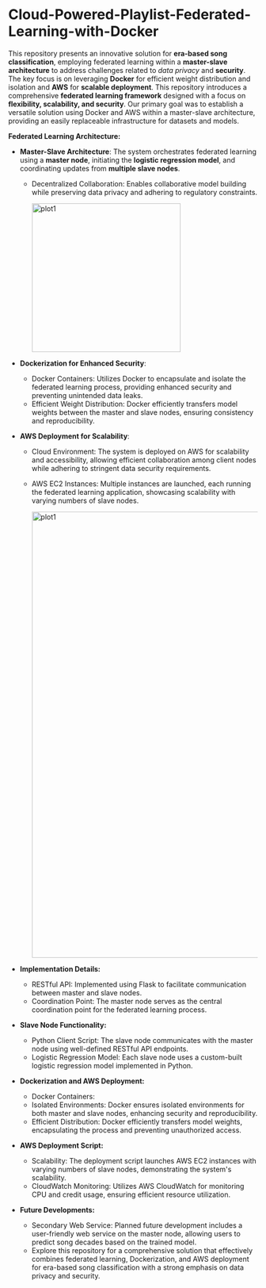 # Cloud-Powered-Playlist-Federated-Learning-with-Docker

This repository presents an innovative solution for **era-based song classification**, employing federated learning within a **master-slave architecture** to address challenges related to *data privacy* and **security**. The key focus is on leveraging **Docker** for efficient weight distribution and isolation and **AWS** for **scalable deployment**.
This repository introduces a comprehensive **federated learning framework** designed with a focus on **flexibility, scalability, and security**. Our primary goal was to establish a versatile solution using Docker and AWS within a master-slave architecture, providing an easily replaceable infrastructure for datasets and models.

**Federated Learning Architecture:**

- **Master-Slave Architecture**: The system orchestrates federated learning using a **master node**, initiating the **logistic regression model**, and coordinating updates from **multiple slave nodes**.
  - Decentralized Collaboration: Enables collaborative model building while preserving data privacy and adhering to regulatory constraints.

    <img width="300" alt="plot1" src="https://user-images.githubusercontent.com/113529675/282260910-1b33bf11-20b4-47c9-a899-1d89d856d3dd.jpeg">

- **Dockerization for Enhanced Security**:
  - Docker Containers: Utilizes Docker to encapsulate and isolate the federated learning process, providing enhanced security and preventing unintended data leaks.
  - Efficient Weight Distribution: Docker efficiently transfers model weights between the master and slave nodes, ensuring consistency and reproducibility.
    
- **AWS Deployment for Scalability**:
  - Cloud Environment: The system is deployed on AWS for scalability and accessibility, allowing efficient collaboration among client nodes while adhering to stringent data security requirements.
  - AWS EC2 Instances: Multiple instances are launched, each running the federated learning application, showcasing scalability with varying numbers of slave nodes.

    <img width="900" alt="plot1" src="https://user-images.githubusercontent.com/113529675/282261076-82cfc045-12bf-427c-8c78-5b94c47b5212.png">

- **Implementation Details:**
  - RESTful API: Implemented using Flask to facilitate communication between master and slave nodes.
  - Coordination Point: The master node serves as the central coordination point for the federated learning process.

- **Slave Node Functionality:**
  - Python Client Script: The slave node communicates with the master node using well-defined RESTful API endpoints.
  - Logistic Regression Model: Each slave node uses a custom-built logistic regression model implemented in Python.

- **Dockerization and AWS Deployment:**
  - Docker Containers:
  - Isolated Environments: Docker ensures isolated environments for both master and slave nodes, enhancing security and reproducibility.
  - Efficient Distribution: Docker efficiently transfers model weights, encapsulating the process and preventing unauthorized access.

- **AWS Deployment Script:**
  - Scalability: The deployment script launches AWS EC2 instances with varying numbers of slave nodes, demonstrating the system's scalability.
  - CloudWatch Monitoring: Utilizes AWS CloudWatch for monitoring CPU and credit usage, ensuring efficient resource utilization.

- **Future Developments:**
  - Secondary Web Service: Planned future development includes a user-friendly web service on the master node, allowing users to predict song decades based on the trained model.
  - Explore this repository for a comprehensive solution that effectively combines federated learning, Dockerization, and AWS deployment for era-based song classification with a strong emphasis on data privacy and security.
